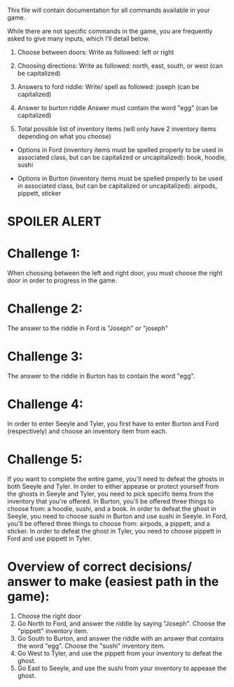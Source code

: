 This file will contain documentation for all commands available in your game.

While there are not specific commands in the game, you are frequently asked to give many inputs, which I'll detail below. 

1. Choose between doors:
Write as followed: left or right 

2. Choosing directions:
Write as followed: north, east, south, or west (can be capitalized)

3. Answers to ford riddle: 
Write/ spell as followed: joseph (can be capitalized)

4. Answer to burton riddle
Answer must contain the word "egg" (can be capitalized)

5. Total possible list of inventory items (will only have 2 inventory items depending on what you choose) 
- Options in Ford (inventory items must be spelled properly to be used in associated class, but can be capitalized or uncapitalized): 
book, hoodie, sushi

- Options in Burton (inventory items must be spelled properly to be used in associated class, but can be capitalized or uncapitalized): airpods, pippett, sticker 

# SPOILER ALERT

# Challenge 1: 
When choosing between the left and right door, you must choose the right door in order to progress in the game. 

# Challenge 2: 
The answer to the riddle in Ford is "Joseph" or "joseph"

# Challenge 3: 
The answer to the riddle in Burton has to contain the word "egg". 

# Challenge 4:
In order to enter Seeyle and Tyler, you first have to enter Burton and Ford (respectively) and choose an inventory item from each. 

# Challenge 5: 
If you want to complete the entire game, you'll need to defeat the ghosts in both Seeyle and Tyler.
In order to either appease or protect yourself from the ghosts in Seeyle and Tyler, you need to pick speciifc items from the inventory that you're offered. 
In Burton, you'll be offered three things to choose from: a hoodie, sushi, and a book. In order to defeat the ghost in Seeyle, you need to choose sushi in Burton and use sushi in Seeyle. 
In Ford, you'll be offered three things to choose from: airpods, a pippett, and a sticker. In order to defeat the ghost in Tyler, you need to choose pippett in Ford and use pippett in Tyler. 

# Overview of correct decisions/ answer to make (easiest path in the game): 
1. Choose the right door
2. Go North to Ford, and answer the riddle by saying "Joseph". Choose the "pippett" inventory item. 
3. Go South to Burton, and answer the riddle with an answer that contains the word "egg". Choose the "sushi" inventory item. 
3.  Go West to Tyler, and use the pippett from your inventory to defeat the ghost. 
4. Go East to Seeyle, and use the sushi from your inventory to appease the ghost. 

 


